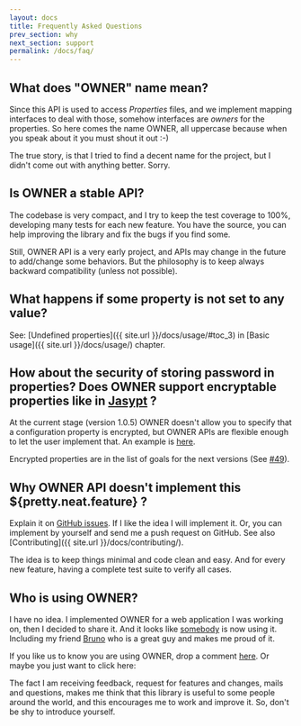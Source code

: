 ```yaml
---
layout: docs
title: Frequently Asked Questions
prev_section: why
next_section: support
permalink: /docs/faq/
---
```


## What does "OWNER" name mean?

Since this API is used to access *Properties* files, and we implement mapping interfaces to deal with those,
somehow interfaces are *owners* for the properties. So here comes the name OWNER, all uppercase because when you speak
about it you must shout it out :-)

The true story, is that I tried to find a decent name for the project, but I didn't come out with anything better.
Sorry.

## Is OWNER a stable API?

The codebase is very compact, and I try to keep the test coverage to 100%, developing many tests for each new feature.
You have the source, you can help improving the library and fix the bugs if you find some.

Still, OWNER API is a very early project, and APIs may change in the future to add/change some behaviors. But the
philosophy is to keep always backward compatibility (unless not possible).

## What happens if some property is not set to any value?

See: [Undefined properties]({{ site.url }}/docs/usage/#toc_3) in [Basic usage]({{ site.url }}/docs/usage/) chapter.

## How about the security of storing password in properties? Does OWNER support encryptable properties like in [Jasypt](http://www.jasypt.org/encrypting-configuration.html) ?

At the current stage (version 1.0.5) OWNER doesn't allow you to specify that a configuration property is encrypted,
but OWNER APIs are flexible enough to let the user implement that. An example is [here][enc-props].

Encrypted properties are in the list of goals for the next versions (See [#49](https://github.com/lviggiano/owner/issues/49)).

  [enc-props]: https://github.com/lviggiano/owner/blob/master/src/test/java/org/aeonbits/owner/examples/EncryptedPropertiesExample.java

## Why OWNER API doesn't implement this ${pretty.neat.feature} ?

Explain it on [GitHub issues][issues]. If I like the idea I will implement it.
Or, you can implement by yourself and send me a push request on GitHub.
See also [Contributing]({{ site.url }}/docs/contributing/).

The idea is to keep things minimal and code clean and easy. And for every new feature, having a complete test suite to
verify all cases.

  [properties]: http://docs.oracle.com/javase/7/docs/api/java/util/Properties.html
  [issues]: https://github.com/lviggiano/owner/issues

## Who is using OWNER?

I have no idea. I implemented OWNER for a web application I was working on, then I decided to share it. And it looks
like [somebody][#32] is now using it. Including my friend [Bruno] who is a great guy and makes me proud of it.

If you like us to know you are using OWNER, drop a comment [here][#32].
Or maybe you just want to click here:

<script type='text/javascript' src='https://www.openhub.net/p/owner/widgets/project_factoids_stats?format=js'></script>

The fact I am receiving feedback, request for features and changes, mails and questions, makes me think that this
library is useful to some people around the world, and this encourages me to work and improve it.
So, don't be shy to introduce yourself.

  [#32]: https://github.com/lviggiano/owner/issues/32
  [Bruno]: https://github.com/lviggiano/owner/issues/32#issuecomment-19466459
